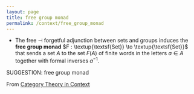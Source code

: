 ```yaml
---
layout: page
title: free group monad
permalink: /context/free_group_monad
---
```

-  The free $\dashv$ forgetful adjunction between sets and groups induces the **free group monad** $F : \textup{\textsf{Set}} \to \textup{\textsf{Set}}$ that sends a set $A$ to the set $F(A)$ of finite words in the letters $a \in A$ together with formal inverses $a^{-1}$.

SUGGESTION: free group monad

From [Category Theory in Context](https://mathgloss.github.io/MathGloss/context.html)